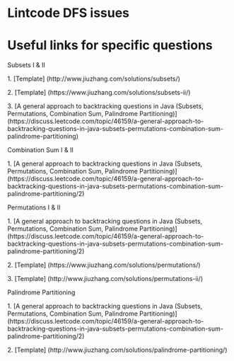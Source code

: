 # Lintcode DFS issues

# Useful links for specific questions
<p>Subsets I & II
<p>1. [Template] (http://www.jiuzhang.com/solutions/subsets/)
<p>2. [Template] (https://www.jiuzhang.com/solutions/subsets-ii/)
<p>3. [A general approach to backtracking questions in Java (Subsets, Permutations, Combination Sum, Palindrome Partitioning)] (https://discuss.leetcode.com/topic/46159/a-general-approach-to-backtracking-questions-in-java-subsets-permutations-combination-sum-palindrome-partitioning)

<p>Combination Sum I & II
<p>1. [A general approach to backtracking questions in Java (Subsets, Permutations, Combination Sum, Palindrome Partitioning)] (https://discuss.leetcode.com/topic/46159/a-general-approach-to-backtracking-questions-in-java-subsets-permutations-combination-sum-palindrome-partitioning/2)

<p>Permutations I & II
<p>1. [A general approach to backtracking questions in Java (Subsets, Permutations, Combination Sum, Palindrome Partitioning)] (https://discuss.leetcode.com/topic/46159/a-general-approach-to-backtracking-questions-in-java-subsets-permutations-combination-sum-palindrome-partitioning/2)
<p>2. [Template] (https://www.jiuzhang.com/solutions/permutations/)
<p>3. [Template] (http://www.jiuzhang.com/solutions/permutations-ii/)

<p>Palindrome Partitioning
<p>1. [A general approach to backtracking questions in Java (Subsets, Permutations, Combination Sum, Palindrome Partitioning)] (https://discuss.leetcode.com/topic/46159/a-general-approach-to-backtracking-questions-in-java-subsets-permutations-combination-sum-palindrome-partitioning/2)
<p>2. [Template] (http://www.jiuzhang.com/solutions/palindrome-partitioning/)
